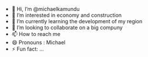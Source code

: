 - 👋 Hi, I’m @michaelkamundu
- 👀 I’m interested in economy and construction 
- 🌱 I’m currently learning the development of my region
- 💞️ I’m looking to collaborate on a big compuny
- 📫 How to reach me 
- 😄 Pronouns : Michael 
- ⚡ Fun fact: ...

<!---
michaelkamundu/michaelkamundu is a ✨ special ✨ repository because its `README.md` (this file) appears on your GitHub profile.
You can click the Preview link to take a look at your changes.
--->
